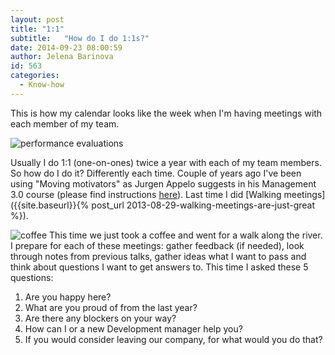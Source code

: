 ```yaml
---
layout: post
title: "1:1"
subtitle:   "How do I do 1:1s?"
date: 2014-09-23 08:00:59
author: Jelena Barinova
id: 563
categories:
  - Know-how
---
```


This is how my calendar looks like the week when I'm having meetings with each member of my team.

<img src="{{ site.baseurl }}/img/post_img/performance-evaluations.png" alt="performance evaluations"/>

Usually I do 1:1 (one-on-ones) twice a year with each of my team members. So how do I do it? Differently each time. Couple of years ago I've been using "Moving motivators" as Jurgen Appelo suggests in his Management 3.0 course (please find instructions [here](http://www.management30.com/wp-content/uploads/2012/09/04-Moving-Motivators-A4-v2.00.pdf%20)). Last time I did [Walking meetings]({{site.baseurl}}{% post_url 2013-08-29-walking-meetings-are-just-great %}).

<img src="{{ site.baseurl }}/img/post_img/coffee.jpg" alt="coffee" class="right" />
This time we just took a coffee and went for a walk along the river. I prepare for each of these meetings: gather feedback (if needed), look through notes from previous talks, gather ideas what I want to pass and think about questions I want to get answers to. This time I asked these 5 questions:

1.  Are you happy here?
2.  What are you proud of from the last year?
3.  Are there any blockers on your way?
4.  How can I or a new Development manager help you?
5.  If you would consider leaving our company, for what would you do that?